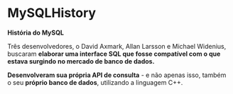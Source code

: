 # MySQLHistory
<p><b>História do MySQL</p></b>

Três desenvolvedores, o David Axmark, Allan Larsson e Michael Widenius, buscaram <b>elaborar uma interface SQL que fosse compatível com o que estava surgindo no mercado de banco de dados.</b>

<b>Desenvolveram sua própria API de consulta</b> - e não apenas isso, também o seu <b>próprio banco de dados</b>, utilizando a linguagem C++.


